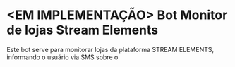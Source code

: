 # <EM IMPLEMENTAÇÃO> Bot Monitor de lojas Stream Elements

Este bot serve para monitorar lojas da plataforma STREAM ELEMENTS, informando o usuário via SMS sobre o 
